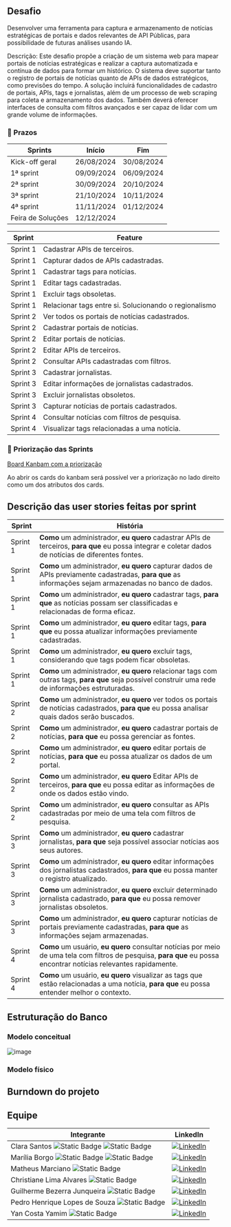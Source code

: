 ## Desafio 
Desenvolver uma ferramenta para captura e armazenamento de notícias estratégicas de portais e dados relevantes de API Públicas, para possibilidade de futuras análises usando IA.

Descrição: Este desafio propõe a criação de um sistema web para mapear portais de notícias estratégicas e realizar a captura automatizada e contínua de dados para formar um histórico. O sistema deve suportar tanto o registro de portais de notícias quanto de APIs de dados estratégicos, como previsões do tempo. A solução incluirá funcionalidades de cadastro de portais, APIs, tags e jornalistas, além de um processo de web scraping para coleta e armazenamento dos dados. Também deverá oferecer interfaces de consulta com filtros avançados e ser capaz de lidar com um grande volume de informações.

### 🤖 Prazos

| Sprints | Início | Fim |
| ------- | ------ | --- |
| Kick-off geral| 26/08/2024 | 30/08/2024|
| 1ª sprint | 09/09/2024 | 06/09/2024 |
| 2ª sprint | 30/09/2024 | 20/10/2024 |
| 3ª sprint | 21/10/2024 | 10/11/2024 |
| 4ª sprint | 11/11/2024 | 01/12/2024 |
| Feira de Soluções | 12/12/2024 |

| **Sprint** | **Feature** |
|------------|-------------|
| Sprint 1 | Cadastrar APIs de terceiros. |
| Sprint 1 | Capturar dados de APIs cadastradas. |
| Sprint 1 | Cadastrar tags para notícias. |
| Sprint 1 | Editar tags cadastradas. |
| Sprint 1 | Excluir tags obsoletas. |
| Sprint 1 | Relacionar tags entre si. Solucionando o regionalismo |
| Sprint 2 | Ver todos os portais de notícias cadastrados. |
| Sprint 2 | Cadastrar portais de notícias. |
| Sprint 2 | Editar portais de notícias. |
| Sprint 2 | Editar APIs de terceiros. |
| Sprint 2 | Consultar APIs cadastradas com filtros. |
| Sprint 3 | Cadastrar jornalistas. |
| Sprint 3 | Editar informações de jornalistas cadastrados. |
| Sprint 3 | Excluir jornalistas obsoletos. |
| Sprint 3 | Capturar notícias de portais cadastrados. |
| Sprint 4 | Consultar notícias com filtros de pesquisa. |
| Sprint 4 | Visualizar tags relacionadas a uma notícia. |


### 🤖 Priorização das Sprints
[Board Kanbam com a priorização](https://github.com/users/c137santos/projects/9/views/1)

Ao abrir os cards do kanbam será possível ver a priorização no lado direito como um dos atributos dos cards.


## Descrição das user stories feitas por sprint
| **Sprint** | **História** |
|------------|--------------|
| Sprint 1 | **Como** um administrador, **eu quero** cadastrar APIs de terceiros, **para que** eu possa integrar e coletar dados de notícias de diferentes fontes. |
| Sprint 1 | **Como** um administrador, **eu quero** capturar dados de APIs previamente cadastradas, **para que** as informações sejam armazenadas no banco de dados. |
| Sprint 1 | **Como** um administrador, **eu quero** cadastrar tags, **para que** as notícias possam ser classificadas e relacionadas de forma eficaz. |
| Sprint 1 | **Como** um administrador, **eu quero** editar tags, **para que** eu possa atualizar informações previamente cadastradas. |
| Sprint 1 | **Como** um administrador, **eu quero** excluir tags, considerando que tags podem ficar obsoletas. |
| Sprint 1 | **Como** um administrador, **eu quero** relacionar tags com outras tags, **para que** seja possível construir uma rede de informações estruturadas. |
| Sprint 2 | **Como** um administrador, **eu quero** ver todos os portais de notícias cadastrados, **para que** eu possa analisar quais dados serão buscados. |
| Sprint 2 | **Como** um administrador, **eu quero** cadastrar portais de notícias, **para que** eu possa gerenciar as fontes. |
| Sprint 2 | **Como** um administrador, **eu quero** editar portais de notícias, **para que** eu possa atualizar os dados de um portal. |
| Sprint 2 | **Como** um administrador, **eu quero** Editar APIs de terceiros, **para que** eu possa editar as informações de onde os dados estão vindo. |
| Sprint 2 | **Como** um administrador, **eu quero** consultar as APIs cadastradas por meio de uma tela com filtros de pesquisa. |
| Sprint 3 | **Como** um administrador, **eu quero** cadastrar jornalistas, **para que** seja possível associar notícias aos seus autores. |
| Sprint 3 | **Como** um administrador, **eu quero** editar informações dos jornalistas cadastrados, **para que** eu possa manter o registro atualizado. |
| Sprint 3 | **Como** um administrador, **eu quero** excluir determinado jornalista cadastrado, **para que** eu possa remover jornalistas obsoletos. |
| Sprint 3 | **Como** um administrador, **eu quero** capturar notícias de portais previamente cadastradas, **para que** as informações sejam armazenadas. |
| Sprint 4 | **Como** um usuário, **eu quero** consultar notícias por meio de uma tela com filtros de pesquisa, **para que** eu possa encontrar notícias relevantes rapidamente. |
| Sprint 4 | **Como** um usuário, **eu quero** visualizar as tags que estão relacionadas a uma notícia, **para que** eu possa entender melhor o contexto. |


## Estruturação do Banco 

### Modelo conceitual 

![image](https://github.com/user-attachments/assets/df9b4417-941c-4f88-9721-63b17ed85224)

### Modelo físico


## Burndown do projeto

## Equipe

| Integrante | LinkedIn |
|------|----------|
| Clara Santos ![Static Badge](https://img.shields.io/badge/Scrum_master-pink)  ![Static Badge](https://img.shields.io/badge/Dev-black) | [![LinkedIn](https://img.shields.io/badge/LinkedIn-0077B5?style=for-the-badge&logo=linkedin&logoColor=white)](https://www.linkedin.com/in/c137santos/) |
| Marília Borgo ![Static Badge](https://img.shields.io/badge/Product_owner-blue) ![Static Badge](https://img.shields.io/badge/Dev-black) | [![LinkedIn](https://img.shields.io/badge/LinkedIn-0077B5?style=for-the-badge&logo=linkedin&logoColor=white)](https://www.linkedin.com/in/mariliaborgo/) |
| Matheus Marciano ![Static Badge](https://img.shields.io/badge/Dev-black) | [![LinkedIn](https://img.shields.io/badge/LinkedIn-0077B5?style=for-the-badge&logo=linkedin&logoColor=white)](https://www.linkedin.com/in/matheus-marciano-leite/) |
| Christiane Lima Alvares ![Static Badge](https://img.shields.io/badge/Dev-black) | [![LinkedIn](https://img.shields.io/badge/LinkedIn-0077B5?style=for-the-badge&logo=linkedin&logoColor=white)](https://www.linkedin.com/in/cristiane-alvares/) |
| Guilherme Bezerra Junqueira ![Static Badge](https://img.shields.io/badge/Dev-black) | [![LinkedIn](https://img.shields.io/badge/LinkedIn-0077B5?style=for-the-badge&logo=linkedin&logoColor=white)](https://www.linkedin.com/in/guilherme-bezerra-a01035170/) |
| Pedro Henrique Lopes de Souza ![Static Badge](https://img.shields.io/badge/Dev-black) | [![LinkedIn](https://img.shields.io/badge/LinkedIn-0077B5?style=for-the-badge&logo=linkedin&logoColor=white)](https://www.linkedin.com/in/pelopes7/) |
| Yan Costa Yamim ![Static Badge](https://img.shields.io/badge/Dev-black) | [![LinkedIn](https://img.shields.io/badge/LinkedIn-0077B5?style=for-the-badge&logo=linkedin&logoColor=white)](https://www.linkedin.com/in/yan-yamim-185220278/) |
